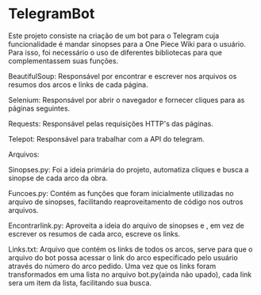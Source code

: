 # TelegramBot

Este projeto consiste na criação de um bot para o Telegram cuja funcionalidade é mandar sinopses para a One Piece Wiki para o usuário. Para isso, foi necessário o uso de diferentes bibliotecas para que complementassem suas funções.

BeautifulSoup: 
Responsável por encontrar e escrever nos arquivos os resumos dos arcos e links de cada página.

Selenium: 
Responsável por abrir o navegador e fornecer cliques para as páginas seguintes.

Requests: 
Responsável pelas requisições HTTP's das páginas.

Telepot: 
Responsável para trabalhar com a API do telegram.

Arquivos:

Sinopses.py:
Foi a ideia primária do projeto, automatiza cliques e busca a sinopse de cada arco da obra.

Funcoes.py:
Contém as funções que foram inicialmente utilizadas no arquivo de sinopses, facilitando reaproveitamento de código nos outros arquivos.

Encontrarlink.py:
Aproveita a ideia do arquivo de sinopses e , em vez de escrever os resumos de cada arco, escreve os links.

Links.txt:
Arquivo que contém os links de todos os arcos, serve para que o arquivo do bot possa acessar o link do arco especificado pelo usuário através do número do arco pedido. Uma vez que os links foram transformados em uma lista no arquivo bot.py(ainda não upado), cada link sera um item da lista, facilitando sua busca.


